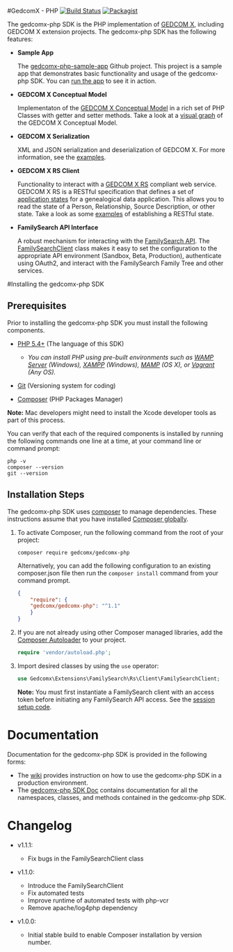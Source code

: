 

#GedcomX - PHP  [![Build Status](https://travis-ci.org/FamilySearch/gedcomx-php.svg?branch=master)](https://travis-ci.org/FamilySearch/gedcomx-php) [![Packagist](https://img.shields.io/packagist/v/gedcomx/gedcomx-php.svg)](https://packagist.org/packages/gedcomx/gedcomx-php)

The gedcomx-php SDK is the PHP implementation of [GEDCOM X](http://www.gedcomx.org), including GEDCOM X extension projects. The gedcomx-php SDK has the following features:

* **Sample App**

  The [gedcomx-php-sample-app](https://github.com/FamilySearch/gedcomx-php-sample-app) Github project. This project is a sample app that demonstrates basic functionality and usage of the gedcomx-php SDK. You can [run the app](http://gedcomx-php-sample-app.herokuapp.com) to see it in action.

* **GEDCOM X Conceptual Model**

  Implementaton of the [GEDCOM X Conceptual Model](https://github.com/FamilySearch/gedcomx/blob/master/specifications/conceptual-model-specification.md) in a rich set of PHP Classes with getter and setter methods. Take a look at a [visual graph](https://github.com/FamilySearch/gedcomx/blob/master/specifications/support/conceptual-model-graph.pdf) of the GEDCOM X Conceptual Model.

* **GEDCOM X Serialization**

  XML and JSON serialization and deserialization of GEDCOM X. For more information, see the [examples](https://github.com/FamilySearch/gedcomx-php/wiki/GEDCOM-X-Serialization). 

* **GEDCOM X RS Client**
  
  Functionality to interact with a [GEDCOM X RS](https://github.com/FamilySearch/gedcomx-rs/blob/master/specifications/rs-specification.md) compliant web service. GEDCOM X RS is a RESTful specification that defines a set of [application states](https://github.com/FamilySearch/gedcomx-rs/blob/master/specifications/rs-specification.md#4-application-states) for a genealogical data application. This allows you to read the state of a Person, Relationship, Source Description, or other state. Take a look as some [examples](https://github.com/FamilySearch/gedcomx-php/wiki/Accessing-a-GEDCOM-X-RS-API) of establishing a RESTful state.

* **FamilySearch API Interface**
  
  A robust mechanism for interacting with the [FamilySearch API](https://familysearch.org/developers/docs/api/resources). The [FamilySearchClient](http://familysearch.github.io/gedcomx-php/docs/class-Gedcomx.Extensions.FamilySearch.Rs.Client.FamilySearchClient.html) class makes it easy to set the configuration to the appropriate API environment (Sandbox, Beta, Production), authenticate using OAuth2, and interact with the FamilySearch Family Tree and other services.

#Installing the gedcomx-php SDK
## Prerequisites

Prior to installing the gedcomx-php SDK you must install the following components.

* [PHP 5.4+](http://php.net/manual/en/install.php) (The language of this SDK)
  * *You can install PHP using pre-built environments such as [WAMP Server](http://www.wampserver.com/) (Windows), [XAMPP](https://www.apachefriends.org/) (Windows), [MAMP](https://www.mamp.info/) (OS X), or [Vagrant](http://vagrantup.com/) (Any OS).*

* [Git](http://git-scm.com/downloads) (Versioning system for coding)
* [Composer](https://getcomposer.org/doc/00-intro.md) (PHP Packages Manager)

**Note:** Mac developers might need to install the Xcode developer tools as part of this process.

You can verify that each of the required components is installed by running the following commands one line at a time, at your command line or command prompt:
```
php -v
composer --version
git --version
```

## Installation Steps

The gedcomx-php SDK uses [composer](https://getcomposer.org) to manage dependencies. These instructions assume that you have installed [Composer globally](https://getcomposer.org/doc/00-intro.md#globally). 

1.  To activate Composer, run the following command from the root of your project:

    ```
    composer require gedcomx/gedcomx-php
    ```

    Alternatively, you can add the following configuration to an existing composer.json file then run the `composer install` command from your command prompt.

    ```json
    {
        "require": {
        "gedcomx/gedcomx-php": "^1.1"
        }
    }
    ```

2. If you are not already using other Composer managed libraries, add the [Composer Autoloader](https://getcomposer.org/doc/01-basic-usage.md#autoloading) to your project.

    ```php
    require 'vendor/autoload.php';
    ```

3. Import desired classes by using the `use` operator:

    ```php
    use Gedcomx\Extensions\FamilySearch\Rs\Client\FamilySearchClient;
    ```
    **Note:** You must first instantiate a FamilySearch client with an access token before initiating any FamilySearch API access. See the [session setup code](https://github.com/FamilySearch/gedcomx-php-sample-app/blob/master/src/includes/setup.php).

# Documentation

Documentation for the gedcomx-php SDK is provided in the following forms:

* The [wiki](https://github.com/FamilySearch/gedcomx-php/wiki) provides instruction on how to use the gedcomx-php SDK in a production environment.
* The [gedcomx-php SDK Doc](http://familysearch.github.io/gedcomx-php/docs/index.html) contains documentation for all the namespaces, classes, and methods contained in the gedcomx-php SDK.


# Changelog

* v1.1.1: 
  * Fix bugs in the FamilySearchClient class

* v1.1.0: 
  * Introduce the FamilySearchClient
  * Fix automated tests
  * Improve runtime of automated tests with php-vcr
  * Remove apache/log4php dependency

* v1.0.0:
  * Initial stable build to enable Composer installation by version number.
